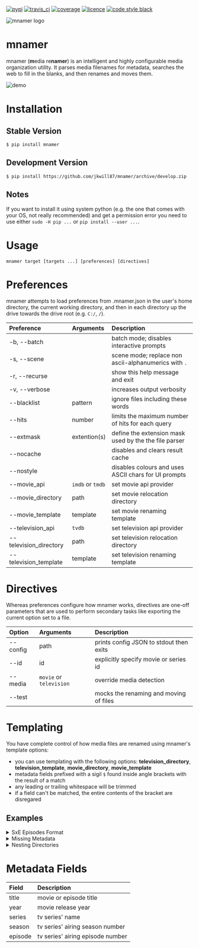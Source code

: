 [![pypi](https://img.shields.io/pypi/v/mnamer.svg?style=for-the-badge)](https://pypi.python.org/pypi/mnamer)
[![travis_ci](https://img.shields.io/travis/jkwill87/mnamer/develop.svg?style=for-the-badge)](https://travis-ci.org/jkwill87/mnamer)
[![coverage](https://img.shields.io/codecov/c/github/jkwill87/mnamer/develop.svg?style=for-the-badge)](https://codecov.io/gh/jkwill87/mnamer)
[![licence](https://img.shields.io/github/license/jkwill87/mnamer.svg?style=for-the-badge)](https://en.wikipedia.org/wiki/MIT_License)
[![code style black](https://img.shields.io/badge/Code%20Style-Black-black.svg?style=for-the-badge)](https://github.com/ambv/black)

![mnamer logo](https://github.com/jkwill87/mnamer/raw/develop/_assets/logo.png)


# mnamer

mnamer (**m**edia re**namer**) is an intelligent and highly configurable media organization utility. It parses media filenames for metadata, searches the web to fill in the blanks, and then renames and moves them.

![demo](https://github.com/jkwill87/mnamer/blob/develop/_assets/demo.svg)


# Installation

## Stable Version

`$ pip install mnamer`

## Development Version

`$ pip install https://github.com/jkwill87/mnamer/archive/develop.zip`

## Notes

If you want to install it using system python (e.g. the one that comes with your OS, not really recommended) and get a permission error you need to use either `sudo -H pip ...` or `pip install --user ...`.


# Usage

`mnamer target [targets ...] [preferences] [directives]`

# Preferences

mnamer attempts to load preferences from .mnamer.json in the user's home directory, the current working directory, and then in each directory up the drive towards the drive root (e.g. `C:/`, `/`).

| Preference             | Arguments        | Description                                           |
| :--------------------- | :--------------- | :---------------------------------------------------- |
| -b, --batch            |                  | batch mode; disables interactive prompts              |
| -s, --scene            |                  | scene mode; replace non ascii-alphanumerics with `.`  |
| -r, --recurse          |                  | show this help message and exit                       |
| -v, --verbose          |                  | increases output verbosity                            |
| --blacklist            | pattern          | ignore files including these words                    |
| --hits                 | number           | limits the maximum number of hits for each query      |
| --extmask              | extention(s)     | define the extension mask used by the the file parser |
| --nocache              |                  | disables and clears result cache                      |
| --nostyle              |                  | disables colours and uses ASCII chars for UI prompts  |
| --movie_api            | `imdb` or `tmdb` | set movie api provider                                |
| --movie_directory      | path             | set movie relocation directory                        |
| --movie_template       | template         | set movie renaming template                           |
| --television_api       | `tvdb`           | set television api provider                           |
| --television_directory | path             | set television relocation directory                   |
| --television_template  | template         | set television renaming template                      |


# Directives

Whereas preferences configure how mnamer works, directives are one-off parameters that are used to perform secondary tasks like exporting the current option set to a file.

| Option   | Arguments               | Description                             |
| :------- | :---------------------- | :-------------------------------------- |
| --config | path                    | prints config JSON to stdout then exits |
| --id     | id                      | explicitly specify movie or series id   |
| --media  | `movie` or `television` | override media detection                |
| --test   |                         | mocks the renaming and moving of files  |

# Templating

You have complete control of how media files are renamed using mnamer's template options:

- you can use templating with the following options: **television_directory**, **television_template**, **movie_directory**, **movie_template**
- metadata fields prefixed with a sigil `$` found inside angle brackets with the result of a match
- any leading or trailing whitespace will be trimmed
- if a field can't be matched, the entire contents of the bracket are disregared

## Examples

<details>
<summary>SxE Episodes Format</summary>

- television_template: `<$series - >< - $seasonx><$episode - >< - $title><$extension>`
- target: `~/Downloads/Rick.and.Morty.S02E01.WEBRip.x264-RARBG.mp4`
- result: `~/Downloads/Rick and Morty - 02x01 - A Rickle in Time.mp4`
  </details>

<details>
<summary>Missing Metadata</summary>

_Note: Target file is missing group metadata field in title and will be omitted gracefully_

- television_template: `<$series - >< - S$season><E$episode - >< - $group - >< - $title><$extension>`
- target: `~/Downloads/The.Orville.S01E01.1080p.WEB-DL.DD5.1.H264-RARBG.mkv`
- result: `~/Downloads/The Orville - S01E01 - Old Wounds.mkv`
  </details>

<details>
<summary>Nesting Directories</summary>

_Note: If the subdirectory doesn't exist, mnamer will create it_

- movie_template: `<$title ><($year)><$extension>`
- movie_directory: `/media/movies/<$title ><($year)>`
- target: `~/Downloads/The.Goonies.1985.720p.BluRay.x264-SiNNERS.mkv`
- result: `/media/movies/The Goonies (1985)/The Goonies (1985).mkv`
  </details>


# Metadata Fields

| Field   | Description                      |
| :------ | :------------------------------- |
| title   | movie or episode title           |
| year    | movie release year               |
| series  | tv series' name                  |
| season  | tv series' airing season number  |
| episode | tv series' airing episode number |
